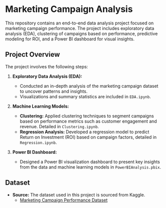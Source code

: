 # Marketing Campaign Analysis

This repository contains an end-to-end data analysis project focused on marketing campaign performance. The project includes exploratory data analysis (EDA), clustering of campaigns based on performance, predictive modeling for ROI, and a Power BI dashboard for visual insights.

## Project Overview

The project involves the following steps:

1. **Exploratory Data Analysis (EDA):**  
   - Conducted an in-depth analysis of the marketing campaign dataset to uncover patterns and insights.  
   - Visualizations and summary statistics are included in `EDA.ipynb`.  

2. **Machine Learning Models:**  
   - **Clustering:** Applied clustering techniques to segment campaigns based on performance metrics such as customer engagement and revenue. Detailed in `Clustering.ipynb`.  
   - **Regression Analysis:** Developed a regression model to predict Return on Investment (ROI) based on campaign factors, detailed in `Regression.ipynb`.  

3. **Power BI Dashboard:**  
   - Designed a Power BI visualization dashboard to present key insights from the data and machine learning models in `PowerBIAnalysis.pbix`.  

## Dataset

- **Source:** The dataset used in this project is sourced from Kaggle.  
  - [Marketing Campaign Performance Dataset](https://www.kaggle.com/datasets/manishabhatt22/marketing-campaign-performance-dataset)

